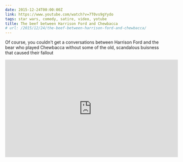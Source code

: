 ```yaml
---
date: 2015-12-24T00:00:00Z
link: https://www.youtube.com/watch?v=7T0vs9gYydo
tags: star wars, comedy, satire, video, yotube
title: The beef between Harrison Ford and Chewbacca
# url: /2015/12/24/the-beef-between-harrison-ford-and-chewbacca/
---
```


Of course, you couldn't get a conversations between Harrison Ford and the bear who played Chewbacca without some of the old, scandalous buisness that caused their fallout

<div class="video">

<iframe width="560" height="315" src="https://www.youtube.com/embed/7T0vs9gYydo" frameborder="0" allowfullscreen></iframe>

</div>



